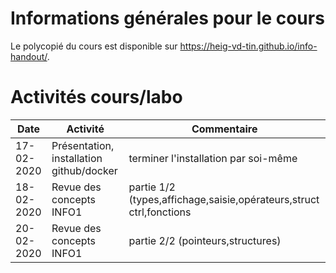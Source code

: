 # Informations générales pour le cours

Le polycopié du cours est disponible sur https://heig-vd-tin.github.io/info-handout/.

# Activités cours/labo
| Date | Activité | Commentaire |
|---|---|---|
|17-02-2020 | Présentation, installation github/docker | terminer l'installation par soi-même |
|18-02-2020 | Revue des concepts INFO1 | partie 1/2 (types,affichage,saisie,opérateurs,struct ctrl,fonctions|
|20-02-2020 | Revue des concepts INFO1 | partie 2/2 (pointeurs,structures)|
